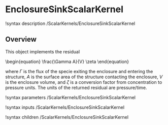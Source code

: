 # EnclosureSinkScalarKernel

!syntax description /ScalarKernels/EnclosureSinkScalarKernel

## Overview

This object implements the residual

\begin{equation}
\frac{\Gamma A}{V} \zeta
\end{equation}

where $\Gamma$ is the flux of the specie exiting the enclosure and entering the
structure, $A$ is the surface area of the structure contacting the enclosure,
$V$ is the enclosure volume, and $\zeta$ is a conversion factor from
concentration to pressure units. The units of the returned residual are
pressure/time.

!syntax parameters /ScalarKernels/EnclosureSinkScalarKernel

!syntax inputs /ScalarKernels/EnclosureSinkScalarKernel

!syntax children /ScalarKernels/EnclosureSinkScalarKernel
